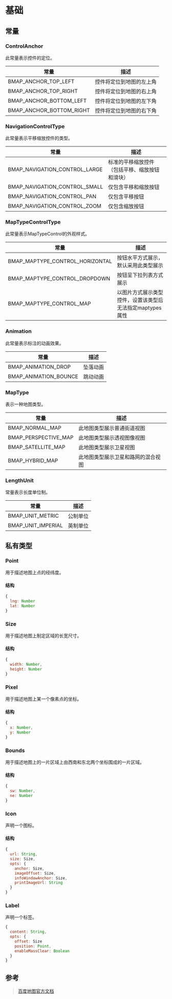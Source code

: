 # 基础

## 常量

### ControlAnchor

此常量表示控件的定位。

|常量|描述|
|----|----|
|BMAP_ANCHOR_TOP_LEFT|控件将定位到地图的左上角|
|BMAP_ANCHOR_TOP_RIGHT|控件将定位到地图的右上角|
|BMAP_ANCHOR_BOTTOM_LEFT|控件将定位到地图的左下角|
|BMAP_ANCHOR_BOTTOM_RIGHT|控件将定位到地图的右下角|

### NavigationControlType

此常量表示平移缩放控件的类型。

|常量|描述|
|----|----|
|BMAP_NAVIGATION_CONTROL_LARGE|标准的平移缩放控件（包括平移、缩放按钮和滑块）|
|BMAP_NAVIGATION_CONTROL_SMALL|仅包含平移和缩放按钮|
|BMAP_NAVIGATION_CONTROL_PAN|仅包含平移按钮|
|BMAP_NAVIGATION_CONTROL_ZOOM|仅包含缩放按钮|

### MapTypeControlType

此常量表示MapTypeControl的外观样式。

|常量|描述|
|----|----|
|BMAP_MAPTYPE_CONTROL_HORIZONTAL|按钮水平方式展示，默认采用此类型展示|
|BMAP_MAPTYPE_CONTROL_DROPDOWN|按钮呈下拉列表方式展示|
|BMAP_MAPTYPE_CONTROL_MAP|以图片方式展示类型控件，设置该类型后无法指定maptypes属性|

### Animation

此常量表示标注的动画效果。

|常量|描述|
|----|----|
|BMAP_ANIMATION_DROP|坠落动画|
|BMAP_ANIMATION_BOUNCE|跳动动画|

### MapType

表示一种地图类型。

|常量|描述|
|----|----|
|BMAP_NORMAL_MAP|此地图类型展示普通街道视图|
|BMAP_PERSPECTIVE_MAP|此地图类型展示透视图像视图|
|BMAP_SATELLITE_MAP|此地图类型展示卫星视图|
|BMAP_HYBRID_MAP|此地图类型展示卫星和路网的混合视图|

### LengthUnit

常量表示长度单位制。

|常量|描述|
|----|----|
|BMAP_UNIT_METRIC|公制单位|
|BMAP_UNIT_IMPERIAL|英制单位|




## 私有类型

### Point

用于描述地图上点的经纬度。

#### 结构

```javascript
{
  lng: Number
  lat: Number
}
```

### Size

用于描述地图上制定区域的长宽尺寸。

#### 结构

```javascript
{
  width: Number,
  height: Number
}
```

### Pixel

用于描述地图上某一个像素点的坐标。

#### 结构

```javascript
{
  x: Number,
  y: Number
}
```

### Bounds

用于描述地图上的一片区域上由西南和东北两个坐标围成的一片区域。

#### 结构

```javascript
{
  sw: Number,
  ne: Number
}
```

### Icon

声明一个图标。

#### 结构

```javascript
{
  url: String,
  size: Size,
  opts: {
    anchor: Size,
    imageOffset: Size,
    infoWindowAnchor: Size,
    printImageUrl: String
  }
}
```

### Label

声明一个标签。

```javascript
{
  content: String,
  opts: {
    offset: Size
    position: Point,
    enableMassClear: Boolean
  }
}
```

## 参考

> [百度地图官方文档](http://lbsyun.baidu.com/cms/jsapi/reference/jsapi_reference.html)